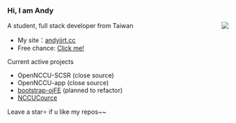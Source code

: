 ### Hi, I am Andy 

<img align="right" src="https://github-readme-stats-jrzz.vercel.app/api?username=andyjjrt&show_icons=true&icon_color=df648c&text_color=718096&bg_color=00000000&hide_title=true&hide_border=true"/>

A student, full stack developer from Taiwan

* My site：[andyjjrt.cc](https://andyjjrt.cc)
* Free chance: [Click me!](https://free-getcha.andyjjrt.cc)

Current active projects

* OpenNCCU-SCSR (close source)
* OpenNCCU-app (close source)
* [bootstrap-ojFE](https://github.com/andyjjrt/bootstrap-ojFE) (planned to refactor)
* [NCCUCource](https://github.com/andyjjrt/NCCUCourse)

Leave a star⭐ if u like my repos~~